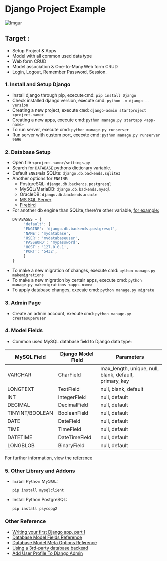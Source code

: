 # Django Project Example
![Imgur](http://i.imgur.com/f1wjEMX.jpg)

## Target :
* Setup Project & Apps
* Model with all common used data type
* Web form CRUD
* Model association & One-to-Many Web form CRUD
* Login, Logout, Remember Password, Session.

### 1. Install and Setup Django
* Install django through pip, execute cmd: `pip install Django`
* Check installed django version, execute cmd: `python -m django --version`
* Creating a new project, execute cmd: `django-admin startproject <project-name>`
* Creating a new apps, execute cmd: `python manage.py startapp <app-name>`
* To run server, execute cmd: `python manage.py runserver`
* Run server with custom port, execute cmd: `python manage.py runserver 9696`

### 2. Database Setup
* Open file `<project-name>/settings.py`
* Search for `DATABASE` pythons dictionary variable.
* Default `ENGINE`is SQLite: `django.db.backends.sqlite3`
* Another options for `ENGINE`:
	* PostgreSQL: `django.db.backends.postgresql`
	* MySQL/MariaDB: `django.db.backends.mysql`
	* OracleDB: `django.db.backends.oracle`
	* [MS SQL Server](https://django-mssql.readthedocs.io/en/latest/settings.html#databases)
	* [Firebird](https://github.com/maxirobaina/django-firebird)
* For another db engine than SQLite, there're other variable, [for example:](https://docs.djangoproject.com/en/1.11/ref/settings/#std:setting-DATABASES)
	```python
	DATABASES = {
         'default': {
         'ENGINE': 'django.db.backends.postgresql',
         'NAME': 'mydatabase',
         'USER': 'mydatabaseuser',
         'PASSWORD': 'mypassword',
         'HOST': '127.0.0.1',
         'PORT': '5432',
         }
    }
    ```
* To make a new migration of changes, execute cmd: `python manage.py makemigrations`    
* To make a new migration by certain apps, execute cmd: `python manage.py makemigrations <apps-name>`
* To apply database changes, execute cmd: `python manage.py migrate`	

### 3. Admin Page
 * Create an admin account, execute cmd: `python manage.py createsuperuser`

### 4. Model Fields
* Common used MySQL database field to Django data type:

| MySQL Field| Django Model Field | Parameters |
|---|---|---|
| VARCHAR | CharField | max_length, unique, null, blank, default, primary_key |
| LONGTEXT | TextField | null, blank, default |
| INT | IntegerField | null, default |
| DECIMAL | DecimalField | null, default |
| TINYINT/BOOLEAN | BooleanField | null, default |
| DATE | DateField | null, default |
| TIME | TimeField | null, default |
| DATETIME | DateTimeField | null, default |
| LONGBLOB | BinaryField | null, default |

For further information, view the [reference](https://docs.djangoproject.com/en/1.11/ref/models/fields/)


### 5. Other Library and Addons
* Install Python MySQL:
    ```commandline
    pip install mysqlclient  
    ```
* Install Python PostgreSQL:
    ```commandline
    pip install psycopg2   
    ```
    
### Other Reference
* [Writing your first Django app, part 1](https://docs.djangoproject.com/en/1.11/intro/tutorial01/)
* [Database Model Fields Reference](https://docs.djangoproject.com/en/1.11/ref/models/fields/)
* [Database Model Meta Options Reference](https://docs.djangoproject.com/en/1.11/ref/models/options/)
* [Using a 3rd-party database backend](https://docs.djangoproject.com/en/1.11/ref/databases/#using-a-3rd-party-database-backend)
* [Add User Profile To Django Admin](https://simpleisbetterthancomplex.com/tutorial/2016/11/23/how-to-add-user-profile-to-django-admin.html)